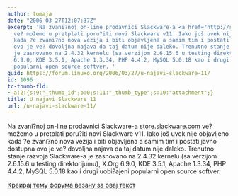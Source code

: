 ```yaml
---
author: tomaja
date: "2006-03-27T12:07:37Z"
excerpt: 'Na zvani?noj on-line prodavnici Slackware-a <a href="http://store.slackware.com">store.slackware.com</a>
  ve? možemo u pretplati poru?iti novi Slackware v11. Iako još uvek nije objavljeno
  kada ?e zvani?no nova vezija i biti objavljena a samim tim i postati javno dostupna
  ovo je ve? dovoljna najava da taj datum nije daleko. Trenutno stanje razvoja Slackware-a
  je zasnovano na 2.4.32 kernelu (sa verzijom 2.6.15.6 u testing direktorijumu), X.Org
  6.9.0, KDE 3.5.1, Apache 1.3.34, PHP 4.4.2, MySQL 5.0.18 kao i drugi uobi?ajeni
  popularni open source softver. '
guid: https://forum.linuxo.org/2006/03/27/u-najavi-slackware-11/
id: 1096
tc-thumb-fld:
- a:2:{s:9:"_thumb_id";b:0;s:11:"_thumb_type";s:10:"attachment";}
title: U najavi Slackware 11
url: /u-najavi-slackware-11/
---
```

Na zvani?noj on-line prodavnici Slackware-a [store.slackware.com](http://store.slackware.com) ve? možemo u pretplati poru?iti novi Slackware v11. Iako još uvek nije objavljeno kada ?e zvani?no nova vezija i biti objavljena a samim tim i postati javno dostupna ovo je ve? dovoljna najava da taj datum nije daleko. Trenutno stanje razvoja Slackware-a je zasnovano na 2.4.32 kernelu (sa verzijom 2.6.15.6 u testing direktorijumu), X.Org 6.9.0, KDE 3.5.1, Apache 1.3.34, PHP 4.4.2, MySQL 5.0.18 kao i drugi uobi?ajeni popularni open source softver. <!--break-->

[Креирај тему форума везану за овај текст](https://linuxo.org/nova-tema-na-forumu/?se_pid=1096)